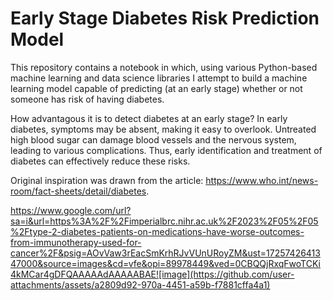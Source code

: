 # Early Stage Diabetes Risk Prediction Model
This repository contains a notebook in which, using various Python-based machine learning and data science libraries I attempt to build a machine learning model capable of predicting (at an early stage) whether or not someone has risk of having diabetes.

How advantagous it is to detect diabetes at an early stage?
In early diabetes, symptoms may be absent, making it easy to overlook. Untreated high blood sugar can damage blood vessels and the nervous system, leading to various complications. Thus, early identification and treatment of diabetes can effectively reduce these risks.

Original inspiration was drawn from the article: https://www.who.int/news-room/fact-sheets/detail/diabetes.

https://www.google.com/url?sa=i&url=https%3A%2F%2Fimperialbrc.nihr.ac.uk%2F2023%2F05%2F05%2Ftype-2-diabetes-patients-on-medications-have-worse-outcomes-from-immunotherapy-used-for-cancer%2F&psig=AOvVaw3rEacSmKrhRJvVUnURoyZM&ust=1725742641347000&source=images&cd=vfe&opi=89978449&ved=0CBQQjRxqFwoTCKi4kMCar4gDFQAAAAAdAAAAABAE![image](https://github.com/user-attachments/assets/a2809d92-970a-4451-a59b-f7881cffa4a1)


